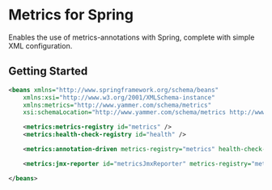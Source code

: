 Metrics for Spring
==================

Enables the use of metrics-annotations with Spring, complete with simple XML configuration.

Getting Started
---------------

```xml
<beans xmlns="http://www.springframework.org/schema/beans"
    xmlns:xsi="http://www.w3.org/2001/XMLSchema-instance"
    xmlns:metrics="http://www.yammer.com/schema/metrics"
    xsi:schemaLocation="http://www.yammer.com/schema/metrics http://www.yammer.com/schema/metrics/metrics.xsd">

    <metrics:metrics-registry id="metrics" />
    <metrics:health-check-registry id="health" />

    <metrics:annotation-driven metrics-registry="metrics" health-check-registry="health" />

    <metrics:jmx-reporter id="metricsJmxReporter" metrics-registry="metrics" />

</beans>
```
